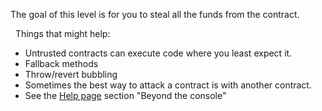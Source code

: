 The goal of this level is for you to steal all the funds from the contract.

&nbsp;
Things that might help:

- Untrusted contracts can execute code where you least expect it.
- Fallback methods
- Throw/revert bubbling
- Sometimes the best way to attack a contract is with another contract.
- See the [Help page](https://ethernaut.openzeppelin.com/help) section "Beyond the console"
